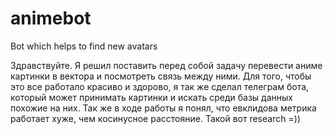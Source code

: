 # animebot
Bot which helps to find new avatars


Здравствуйте. Я решил поставить перед собой задачу перевести аниме картинки в вектора и посмотреть связь между ними. Для того, чтобы это все работало красиво и здорово, я так же сделал телеграм бота, который может принимать картинки и искать среди базы данных похожие на них. 
Так же в ходе работы я понял, что евклидова метрика работает хуже, чем косинусное расстояние. Такой вот research =))
